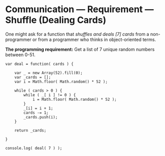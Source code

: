 # Communication — Requirement — Shuffle (Dealing Cards)

One might ask for a function that *shuffles and deals [7] cards* from a non-programmer or from a programmer who thinks in object-oriented terms.

**The programming requirement:**
Get a list of 7 unique random numbers between 0-51.
```
var deal = function( cards ) {
	
	var _ = new Array(52).fill(0);
	var _cards = [];
	var i = Math.floor( Math.random() * 52 );
	
	while ( cards > 0 ) {
		while ( _[ i ] != 0 ) { 
			i = Math.floor( Math.random() * 52 );
		}
		_[i] = i + 1;
		cards -= 1;
		_cards.push(i);
	}

	return _cards;
	
}

console.log( deal( 7 ) );
```
